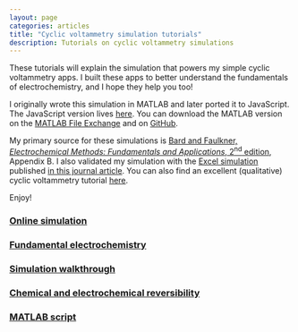 ```yaml
---
layout: page
categories: articles
title: "Cyclic voltammetry simulation tutorials"
description: Tutorials on cyclic voltammetry simulations
---
```


These tutorials will explain the simulation that powers my simple
cyclic voltammetry apps.
I built these apps to better understand the fundamentals of
electrochemistry, and I hope they help you too!

I originally wrote this simulation in MATLAB and later ported it to JavaScript.
The JavaScript version lives [here](/cyclic_voltammetry_simulation/cvwebapp.html).
You can download the MATLAB version on the
[MATLAB File Exchange](https://www.mathworks.com/matlabcentral/fileexchange/64011-cyclic-voltammetry-simulator)
and on [GitHub](https://github.com/petermattia/Cyclic-Voltammetry-Simulator).

My primary source for these simulations is [Bard and Faulkner, *Electrochemical Methods: Fundamentals and Applications*, 2<sup>nd</sup> edition](https://www.amazon.com/Electrochemical-Methods-Fundamentals-Allen-Bard/dp/0471043729),
Appendix B.
I also validated my simulation with the
[Excel simulation](http://pubs.acs.org/doi/suppl/10.1021/acs.jchemed.5b00225/suppl_file/ed5b00225_si_001.xls) published [in this journal article](https://dx.doi.org/10.1021/acs.jchemed.5b00225).
You can also find an excellent (qualitative) cyclic voltammetry tutorial
[here](http://sop4cv.com/index.html).

Enjoy!

### [Online simulation](/cyclic_voltammetry_simulation/cvwebapp.html)

### [Fundamental electrochemistry](/cyclic_voltammetry_simulation/fundamentals.html)

### [Simulation walkthrough](/cyclic_voltammetry_simulation/simulation.html)

### [Chemical and electrochemical reversibility](/cyclic_voltammetry_simulation/reversibility.html)

### [MATLAB script](/cyclic_voltammetry_simulation/code.html)
